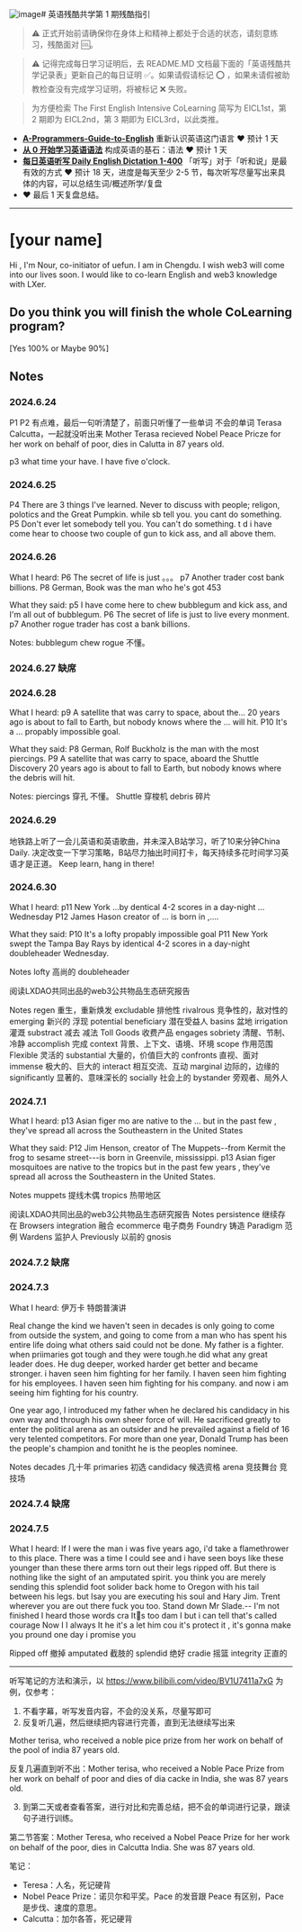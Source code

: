 ![image](https://github.com/Nourbit/Nour/assets/173366145/c81d9578-8c4c-4a2b-bafe-99b7a6d1045c)# 英语残酷共学第 1 期残酷指引

> ⚠️ 正式开始前请确保你在身体上和精神上都处于合适的状态，请刻意练习，残酷面对 🆒。

> ⚠️ 记得完成每日学习证明后，去 README.MD 文档最下面的「英语残酷共学记录表」更新自己的每日证明 ✅。如果请假请标记 ⭕️ ，如果未请假被助教检查没有完成学习证明，将被标记 ❌ 失败。

> 为方便检索 The First English Intensive CoLearning 简写为 EICL1st，第 2 期即为 EICL2nd，第 3 期即为 EICL3rd，以此类推。

- [**A-Programmers-Guide-to-English**](https://github.com/yujiangshui/A-Programmers-Guide-to-English) 重新认识英语这门语言 ❤️ 预计 1 天
- [**从 0 开始学习英语语法**](https://hzpt-inet-club.github.io/english-note/) 构成英语的基石：语法 ❤️ 预计 1 天
- [**每日英语听写 Daily English Dictation 1-400**](https://www.bilibili.com/video/BV1U7411a7xG?p=3&vd_source=bc0666711d2280c24d54945ab9c11146) 「听写」对于「听和说」是最有效的方式 ❤️ 预计 18 天，进度是每天至少 2-5 节，每次听写尽量写出来具体的内容，可以总结生词/概述所学/复盘
- ❤️ 最后 1 天复盘总结。

---

# [your name]
Hi , I'm Nour, co-initiator of uefun. I am in Chengdu. I wish web3 will come into our lives soon. I would like to co-learn English and web3 knowledge with LXer.


## Do you think you will finish the whole CoLearning program?
[Yes 100% or Maybe 90%]

## Notes
### 2024.6.24
P1 P2  有点难，最后一句听清楚了，前面只听懂了一些单词
不会的单词  Terasa  Calcutta，一起就没听出来
Mother Terasa recieved Nobel Peace Pricze for her work on behalf of poor, dies in Calutta in 87 years old.

p3 what time your have. I have five o'clock.


### 2024.6.25
P4 There are 3 things I've learned. Never to discuss with people; religon, polotics and the Great Pumpkin.
while sb tell you. you cant do something.
P5 Don't ever let somebody tell you. You can't do something.  t d
i have come hear to choose two couple of gun to kick ass, and all above them.
 
### 2024.6.26

What I heard:
P6  The secret of life is just 。。。
p7  Another trader cost bank billions.
P8  German, Book was the man who he's got 453

What they said:
p5 I have come here to chew bubblegum and kick ass, and I'm all out of bubblegum.
P6 The secret of life is just to live every monment.
p7 Another rogue trader has cost a bank billions.

Notes:
bubblegum chew rogue 不懂。

### 2024.6.27 缺席

### 2024.6.28 
What I heard: 
p9 A satellite that was carry to space, about the... 20 years ago is about to fall to Earth, but nobody knows where the ... will hit.
P10 It's a ... propably impossible goal.

What they said:
P8 German, Rolf Buckholz is the man with the most piercings.
P9 A satellite that was carry to space, aboard the Shuttle Discovery 20 years ago is about to fall to Earth, but nobody knows where the debris will hit.

Notes:  piercings 穿孔 不懂。 Shuttle 穿梭机 debris 碎片

### 2024.6.29 

地铁路上听了一会儿英语和英语歌曲，并未深入B站学习，听了10来分钟China Daily. 
决定改变一下学习策略，B站尽力抽出时间打卡，每天持续多花时间学习英语才是正道。
Keep learn, hang in there!

### 2024.6.30

What I heard: 
p11  New York ...by dentical 4-2 scores in a day-night ... Wednesday
P12 James Hason creator of ... is born in ,....

What they said:
P10 It's a lofty propably impossible goal
P11 New York swept the Tampa Bay Rays by identical 4-2 scores in a day-night doubleheader Wednesday.



Notes lofty 高尚的 doubleheader

阅读LXDAO共同出品的web3公共物品生态研究报告

Notes  regen 重生，重新焕发 excludable 排他性 rivalrous 竞争性的，敌对性的 emerging 新兴的 浮现
potential beneficiary 潜在受益人 basins 盆地 irrigation 灌溉 substract   减去 减法 Toll Goods 收费产品
engages sobriety 清醒、节制、冷静 accomplish 完成 context 背景、上下文、语境、环境 scope 作用范围
Flexible 灵活的 substantial 大量的，价值巨大的 confronts 直视、面对 immense  极大的、巨大的  interact 相互交流、互动
marginal 边际的，边缘的 significantly 显著的、意味深长的 socially 社会上的 bystander 旁观者、局外人 
 


### 2024.7.1
What I heard: 
p13  Asian figer mo are native to the ... but in the past few , they've spread all across the Southeastern in the United States

What they said:
P12 Jim Henson, creator of The Muppets--from Kermit the frog to sesame street---is born in Greenvile, mississippi.
p13  Asian figer mosquitoes are native to the tropics  but in the past few years , they've spread all across the Southeastern in the United States.

Notes muppets 提线木偶 tropics  热带地区 

阅读LXDAO共同出品的web3公共物品生态研究报告
Notes 
persistence 继续存在  Browsers  integration 融合 ecommerce 电子商务 Foundry 铸造  Paradigm 范例  Wardens 监护人
Previously 以前的 gnosis  

### 2024.7.2 缺席

### 2024.7.3 
What I heard: 
伊万卡 特朗普演讲

Real change the kind we haven't seen in decades is only going to come from outside the system, and going to come from a man who has spent his entire life doing what others said could not be done. My father is a fighter. when priimaries got tough and they were tough.he did what any great leader does. He dug deeper, worked harder get better and became stronger. i haven seen him fighting for her family. I haven seen him fighting for his employees. I haven seen him fighting for his company. and now i am seeing him fighting for his country. 

One year ago, I introduced my father when he declared his candidacy in his own way and through his own sheer force of will. He sacrificed greatly to enter the political arena as an outsider and he prevailed against a field of 16 very telented competitors. For more than one year, Donald Trump has been the people's champion and tonitht he is the peoples nominee.

Notes decades 几十年  primaries  初选  candidacy 候选资格 arena 竞技舞台 竞技场
### 2024.7.4 缺席

### 2024.7.5
What I heard: 
If I were the man i was five years ago, i'd take a flamethrower to this place. There was a time I could see and i have seen boys like these younger than these there arms torn out their legs ripped off. But there is nothing like the sight of an amputated spirit. you think you are merely sending this splendid foot solider back home to Oregon with his tail between his legs. but Isay you are executing his soul and Hary Jim. Trent wherever you are out there fuck you too. Stand down Mr Slade.-- I'm not finished I heard those words cra  Its too dam
I but i can tell  that's called courage Now I I always It he  it's a  let him cou it's protect it , it's gonna make you pround one day i promise you

Ripped off  撤掉  amputated 截肢的 splendid 绝好 cradie  摇篮 integrity 正直的

****


听写笔记的方法和演示，以 https://www.bilibili.com/video/BV1U7411a7xG 为例，仅参考：

1. 不看字幕，听写发音内容，不会的没关系，尽量写即可
2. 反复听几遍，然后继续把内容进行完善，直到无法继续写出来

Mother terisa, who received a noble pice prize from her work on behalf of the pool of india 87 years old.

反复几遍直到听不出：Mother terisa, who received a Noble Pace Prize from her work on behalf of poor and dies of dia cacke in India, she was 87 years old.

3. 到第二天或者查看答案，进行对比和完善总结，把不会的单词进行记录，跟读句子进行训练。

第二节答案：Mother Teresa, who received a Nobel Peace Prize for her work on behalf of the poor, dies in Calcutta India. She was 87 years old.

笔记：

- Teresa：人名，死记硬背
- Nobel Peace Prize：诺贝尔和平奖。Pace 的发音跟 Peace 有区别，Pace 是步伐、速度的意思。
- Calcutta：加尔各答，死记硬背
